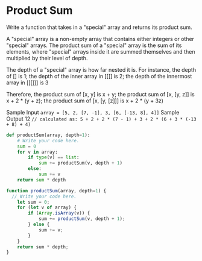 # Product Sum

  Write a function that takes in a "special" array and returns its product sum.
  
  A "special" array is a non-empty array that contains either integers or other
  "special" arrays. The product sum of a "special" array is the sum of its
  elements, where "special" arrays inside it are summed themselves and then
  multiplied by their level of depth.
  
  The depth of a "special" array is how far nested it is. For instance, the
  depth of [] is 1; the depth of the inner array in [[]] is 2; the depth of the innermost array in
  [[[]]] is 3
  
  Therefore, the product sum of [x, y] is x + y; the
  product sum of [x, [y, z]] is x + 2 * (y + z); the
  product sum of [x, [y, [z]]] is x + 2 * (y + 3z)
  
  Sample Input
  ```array = [5, 2, [7, -1], 3, [6, [-13, 8], 4]]```
  Sample Output
  12
  ```// calculated as: 5 + 2 + 2 * (7 - 1) + 3 + 2 * (6 + 3 * (-13 + 8) + 4)```
```python
def productSum(array, depth=1):
    # Write your code here.
	sum = 0
	for v in array:
		if type(v) == list:
			sum += productSum(v, depth + 1)
		else:
			sum += v
	return sum * depth
```
```javascript
function productSum(array, depth=1) {
  // Write your code here.
	let sum = 0;
	for (let v of array) {
		if (Array.isArray(v)) {
			sum += productSum(v, depth + 1);
		} else {
			sum += v;
		}
	}
	return sum * depth;
}
```
